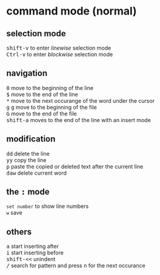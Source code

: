 # command mode (normal)

## selection mode
<kbd>shift-v</kbd> to enter *linewise* selection mode  
<kbd>Ctrl-v</kbd> to enter *blockwise* selection mode  

## navigation
<kbd>0</kbd> move to the beginning of the line  
<kbd>$</kbd> move to the end of the line  
<kbd>*</kbd> move to the next occurange of the word under the cursor  
<kbd>g</kbd> <kbd>g</kbd> move to the beginning of the file  
<kbd>G</kbd> move to the end of the file  
<kbd>shift-a</kbd> moves to the end of the line with an insert mode   

## modification
<kbd>d</kbd><kbd>d</kbd> delete the line  
<kbd>y</kbd><kbd>y</kbd> copy the line  
<kbd>p</kbd> paste the copied or deleted text after the current line  
<kbd>d</kbd><kbd>a</kbd><kbd>w</kbd> delete current word  

## the <kbd>:</kbd> mode
`set number` to show line numbers  
`w` save  

## others 
<kbd>a</kbd> start inserting after  
<kbd>i</kbd> start inserting before  
<kbd>shift-<<</kbd> unindent  
<kbd>/</kbd> search for pattern and press <kbd>n</kbd> for the next occurance  


